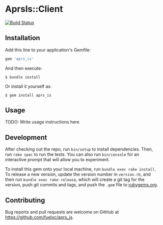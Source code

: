 # AprsIs::Client
[![Build Status](https://travis-ci.com/fuelxc/aprs_is.svg?branch=main)](https://travis-ci.com/fuelxc/aprs_is)



## Installation

Add this line to your application's Gemfile:

```ruby
gem 'aprs_is'
```

And then execute:

    $ bundle install

Or install it yourself as:

    $ gem install aprs_is

## Usage

TODO: Write usage instructions here

## Development

After checking out the repo, run `bin/setup` to install dependencies. Then, run `rake spec` to run the tests. You can also run `bin/console` for an interactive prompt that will allow you to experiment.

To install this gem onto your local machine, run `bundle exec rake install`. To release a new version, update the version number in `version.rb`, and then run `bundle exec rake release`, which will create a git tag for the version, push git commits and tags, and push the `.gem` file to [rubygems.org](https://rubygems.org).

## Contributing

Bug reports and pull requests are welcome on GitHub at https://github.com/fuelxc/aprs_is.

